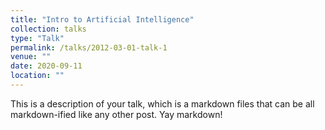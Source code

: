 ```yaml
---
title: "Intro to Artificial Intelligence"
collection: talks
type: "Talk"
permalink: /talks/2012-03-01-talk-1
venue: ""
date: 2020-09-11
location: ""
---
```


This is a description of your talk, which is a markdown files that can be all markdown-ified like any other post. Yay markdown!
